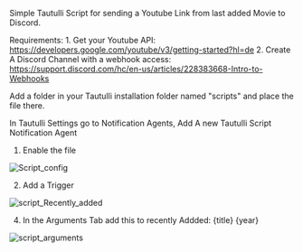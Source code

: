 Simple Tautulli Script for sending a Youtube Link from last added Movie to Discord.

Requirements:
    1. Get your Youtube API: https://developers.google.com/youtube/v3/getting-started?hl=de
    2. Create A Discord Channel with a webhook access: https://support.discord.com/hc/en-us/articles/228383668-Intro-to-Webhooks




Add a folder in your Tautulli installation folder named "scripts" and place the file there.


In Tautulli Settings go to Notification Agents,
Add A new Tautulli Script Notification Agent

1. Enable the file


![Script_config](https://github.com/sudoWalker/tautulli-youtubelink-Discord-messenger/assets/5301174/09c6b90f-ea34-4578-9132-437adaaa96d9)




2. Add a Trigger


![script_Recently_added](https://github.com/sudoWalker/tautulli-youtubelink-Discord-messenger/assets/5301174/5fbb457e-d619-44ee-bdf0-dc15e00644dd)




4. In the Arguments Tab add this to recently Addded: {title} {year}


![script_arguments](https://github.com/sudoWalker/tautulli-youtubelink-Discord-messenger/assets/5301174/c1892ed1-511d-4f2b-a6e6-d552e68ac054)
